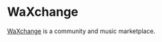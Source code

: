 # WaXchange

[WaXchange](https://tannerbabcock.com/homework/wdv341/wax/index) is a community and music marketplace.
